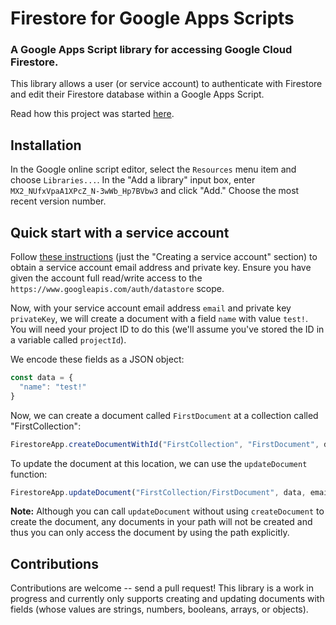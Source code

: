 # Firestore for Google Apps Scripts
### A Google Apps Script library for accessing Google Cloud Firestore.

This library allows a user (or service account) to authenticate with Firestore and edit their Firestore database within a Google Apps Script.

Read how this project was started [here](http://grahamearley.website/blog/2017/10/18/firestore-in-google-apps-script.html).

## Installation
In the Google online script editor, select the `Resources` menu item and choose `Libraries...`. In the "Add a library" input box, enter `MX2_NUfxVpaA1XPcZ_N-3wWb_Hp7BVbw3` and click "Add." Choose the most recent version number.


## Quick start with a service account
Follow [these instructions](https://developers.google.com/identity/protocols/OAuth2ServiceAccount#creatinganaccount) (just the "Creating a service account" section) to obtain a service account email address and private key. Ensure you have given the account full read/write access to the `https://www.googleapis.com/auth/datastore` scope.

Now, with your service account email address `email` and private key `privateKey`, we will create a document with a field `name` with value `test!`. You will need your project ID to do this (we'll assume you've stored the ID in a variable called `projectId`).

We encode these fields as a JSON object:
```javascript
const data = {
  "name": "test!"
}
```

Now, we can create a document called `FirstDocument` at a  collection called "FirstCollection":
```javascript
FirestoreApp.createDocumentWithId("FirstCollection", "FirstDocument", data, email, key, projectId)
```

To update the document at this location, we can use the `updateDocument` function:
```javascript
FirestoreApp.updateDocument("FirstCollection/FirstDocument", data, email, key, projectId)
```

**Note:** Although you can call `updateDocument` without using `createDocument` to create the document, any documents in your path will not be created and thus you can only access the document by using the path explicitly.

## Contributions
Contributions are welcome -- send a pull request! This library is a work in progress and currently only supports creating and updating documents with fields (whose values are strings, numbers, booleans, arrays, or objects).
